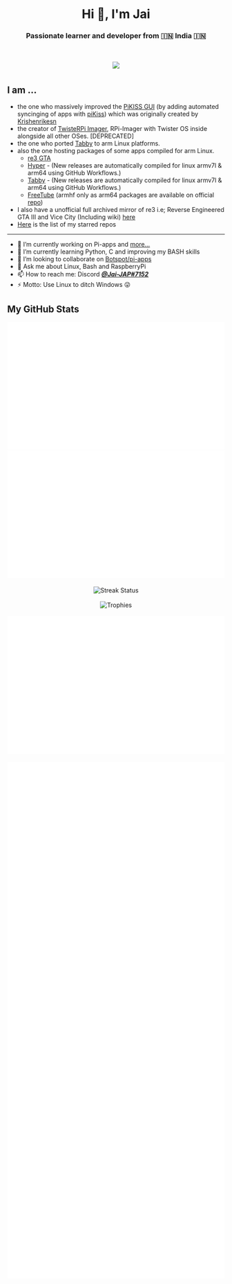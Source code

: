 <h1 align="center">Hi 👋, I'm Jai</h1>
<h3 align="center">Passionate learner and developer from 🇮🇳 India 🇮🇳<h1>
<p align="center">
<img src="https://img.shields.io/github/followers/Jai-JAP.svg?style=social&label=Follow%20Me" width="125">
<p>

## I am ...
- the one who massively improved the [PiKISS GUI](https://github.com/Jai-JAP/pikiss-gui) (by adding automated syncinging of apps with [piKiss](https://github.com/jmcerrejon/piKiss)) which was originally created by [Krishenrikesn](https://github.com/krishenriksen/pikiss-gui)
- the creator of [TwisteRPi Imager](https://github.com/Jai-JAP/TwisteRPi-Imager), RPi-Imager with Twister OS inside alongside all other OSes. [DEPRECATED]
- the one who ported [Tabby](https://github.com/Eugeny/Tabby) to arm Linux platforms.
- also the one hosting packages of some apps compiled for arm Linux. 
  - [re3 GTA](https://github.com/Jai-JAP/RPi-GTA-re)
  - [Hyper](https://github.com/Jai-JAP/hyper-arm-builds) - (New releases are automatically compiled for linux armv7l & arm64 using GitHub Workflows.)
  - [Tabby](https://github.com/Jai-JAP/tabby-arm-builds) - (New releases are automatically compiled for linux armv7l & arm64 using GitHub Workflows.)
  - [FreeTube](https://github.com/Jai-JAP/freetube-armhf-builds) (armhf only as arm64 packages are available on official [repo](https://github.com/FreeTubeApp/FreeTube))
- I also have a unofficial full archived mirror of re3 i.e; Reverse Engineered GTA III and Vice City (Including wiki) [here](https://github.com/Jai-JAP/re-GTA)
- [Here](https://github.com/Jai-JAP/starred-repos) is the list of my starred repos
  
---
  
- 🔭 I’m currently working on Pi-apps and [more...](https://github.com/Jai-JAP?tab=repositories)
- 🌱 I’m currently learning Python, C and improving my BASH skills
- 👯 I’m looking to collaborate on [Botspot/pi-apps](https://github.com/Botspot/pi-apps)
- 💬 Ask me about Linux, Bash and RaspberryPi
- 📫 How to reach me: Discord ***[@Jai-JAP#7152](https://discord.com/users/812585254303825930)***
- ⚡ Motto: Use Linux to ditch Windows 😜

## My GitHub Stats

<p align="center">
<img src="https://github.com/jai-jap/gh-stats/blob/master/generated/overview.svg#gh-dark-mode-only" alt="GitHub Stats">
<img src="https://github.com/jai-jap/gh-stats/blob/master/generated/languages.svg#gh-dark-mode-only" alt="Most used languages"><br/><br/>
<img src="https://github-readme-streak-stats.herokuapp.com/?user=Jai-JAP&theme=nord" alt="Streak Status"><br/><br/>
<img src="https://github-profile-trophy.vercel.app/?username=Jai-JAP&theme=nord" alt="Trophies"><br/><br/>
<img src="achievements.svg" alt="Achievements" width="600"><br/><br/>
<img src="overview.svg" alt="Overview" width="600">
<p/>
